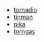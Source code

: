 - [tornadio](https://github.com/MrJoes/tornadio)
- [tinman](https://github.com/gmr/Tinman)
- [pika](https://github.com/pika/pika)
- [torngas](https://github.com/mqingyn/torngas)